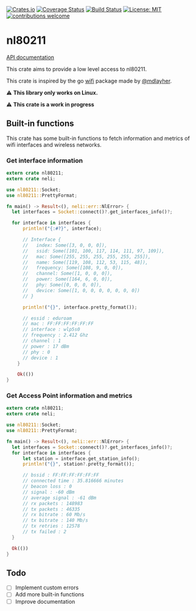 [![Crates.io](https://img.shields.io/crates/v/nl80211.svg)](https://crates.io/crates/nl80211)
[![Coverage Status](https://coveralls.io/repos/github/Eonm/nl80211/badge.svg?branch=master)](https://coveralls.io/github/Eonm/nl80211?branch=master)
[![Build Status](https://travis-ci.org/Eonm/nl80211.svg?branch=master)](https://travis-ci.org/Eonm/nl80211)
[![License: MIT](https://img.shields.io/badge/License-MIT-yellow.svg)](https://opensource.org/licenses/MIT)
[![contributions welcome](https://img.shields.io/badge/contributions-welcome-brightgreen.svg?style=flat)](https://github.com/Eonm/markdown-packager/issues)

# nl80211

[API documentation](https://docs.rs/nl80211/)

This crate aims to provide a low level access to nl80211.

This crate is inspired by the go [wifi](https://github.com/mdlayher/wifi) package made by [@mdlayher](https://github.com/mdlayher).

:warning: __This library only works on Linux.__

:warning: __This crate is a work in progress__

## Built-in functions

This crate has some built-in functions to fetch information and metrics of wifi interfaces and wireless networks.

### Get interface information

```rust
extern crate nl80211;
extern crate neli;

use nl80211::Socket;
use nl80211::PrettyFormat;

fn main() -> Result<(), neli::err::NlError> {
  let interfaces = Socket::connect()?.get_interfaces_info()?;

  for interface in interfaces {
      println!("{:#?}", interface);

      // Interface {
      //   index: Some([3, 0, 0, 0]),
      //   ssid: Some([101, 100, 117, 114, 111, 97, 109]),
      //   mac: Some([255, 255, 255, 255, 255, 255]),
      //   name: Some([119, 108, 112, 53, 115, 48]),
      //   frequency: Some([108, 9, 0, 0]),
      //   channel: Some([1, 0, 0, 0]),
      //   power: Some([164, 6, 0, 0]),
      //   phy: Some([0, 0, 0, 0]),
      //   device: Some([1, 0, 0, 0, 0, 0, 0, 0])
      // }

      println!("{}", interface.pretty_format());

      // essid : eduroam
      // mac : FF:FF:FF:FF:FF:FF
      // interface : wlp5s0
      // frequency : 2.412 Ghz
      // channel : 1
      // power : 17 dBm
      // phy : 0
      // device : 1
    }

    Ok(())
}
```

### Get Access Point information and metrics

```rust
extern crate nl80211;
extern crate neli;

use nl80211::Socket;
use nl80211::PrettyFormat;

fn main() -> Result<(), neli::err::NlError> {
  let interfaces = Socket::connect()?.get_interfaces_info()?;
  for interface in interfaces {
      let station = interface.get_station_info();
      println!("{}", station?.pretty_format());

      // bssid : FF:FF:FF:FF:FF:FF
      // connected time : 35.816666 minutes
      // beacon loss : 0
      // signal : -60 dBm
      // average signal : -61 dBm
      // rx packets : 148983
      // tx packets : 46335
      // rx bitrate : 60 Mb/s
      // tx bitrate : 140 Mb/s
      // tx retries : 12578
      // tx failed : 2
  }

  Ok(())
}
```

## Todo
- [ ] Implement custom errors
- [ ] Add more built-in functions
- [ ] Improve documentation
